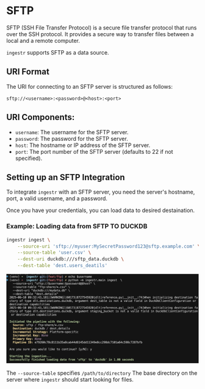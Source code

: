 # SFTP

SFTP (SSH File Transfer Protocol) is a secure file transfer protocol that runs over the SSH protocol. It provides a secure way to transfer files between a local and a remote computer.

`ingestr` supports SFTP as a data source.

## URI Format

The URI for connecting to an SFTP server is structured as follows:

```plaintext
sftp://<username>:<password>@<host>:<port>
```

## URI Components:
- `username`: The username for the SFTP server.
- `password`: The password for the SFTP server.
- `host`: The hostname or IP address of the SFTP server.
- `port`: The port number of the SFTP server (defaults to 22 if not specified).

## Setting up an SFTP Integration

To integrate `ingestr` with an SFTP server, you need the server's hostname, port, a valid username, and a password.

Once you have your credentials, you can load data to desired destaination.

### Example: Loading data from SFTP TO DUCKDB

```sh
ingestr ingest \
    --source-uri 'sftp://myuser:MySecretPassword123@sftp.example.com' \
    --source-table 'user.csv' \
    --dest-uri duckdb:///sftp_data.duckdb \
    --dest-table 'dest.users_deatils'
```

<img alt="sftp" src="../media/sftp.png"/>


The `--source-table` specifies `/path/to/directory` The base directory on the server where `ingestr` should start looking for files.



